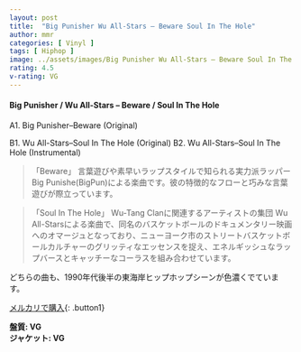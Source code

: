 ```yaml
---
layout: post
title:  "Big Punisher Wu All-Stars – Beware Soul In The Hole"
author: mmr
categories: [ Vinyl ]
tags: [ Hiphop ]
image: ../assets/images/Big Punisher Wu All-Stars – Beware Soul In The Hole.jpg
rating: 4.5
v-rating: VG
---
```


#### Big Punisher / Wu All-Stars – Beware / Soul In The Hole

A1. Big Punisher–Beware (Original)

B1. Wu All-Stars–Soul In The Hole (Original)
B2. Wu All-Stars–Soul In The Hole (Instrumental)

> 「Beware」 言葉遊びや素早いラップスタイルで知られる実力派ラッパー Big Punishe(BigPun)による楽曲です。彼の特徴的なフローと巧みな言葉遊びが際立っています。

> 「Soul In The Hole」 Wu-Tang Clanに関連するアーティストの集団 Wu All-Starsによる楽曲で、同名のバスケットボールのドキュメンタリー映画へのオマージュとなっており、ニューヨーク市のストリートバスケットボールカルチャーのグリッティなエッセンスを捉え、エネルギッシュなラップバースとキャッチーなコーラスを組み合わせています。

どちらの曲も、1990年代後半の東海岸ヒップホップシーンが色濃くでています。


[メルカリで購入](https://jp.mercari.com/item/m22984434374){: .button1}


<div class="mt-4 mb-4 d-flex align-items-center">
<strong class="mr-1">盤質: VG</strong>
</div>
<div class="mt-4 mb-4 d-flex align-items-center">
<strong class="mr-1">ジャケット: VG</strong>
</div>